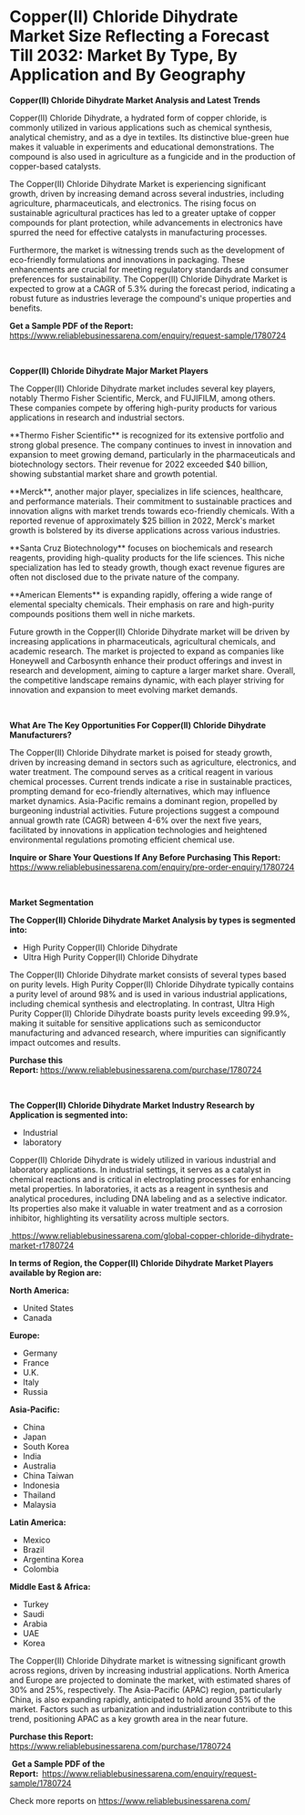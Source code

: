 <p><h1>Copper(II) Chloride Dihydrate Market Size Reflecting a Forecast Till 2032: Market By Type, By Application and By Geography</h1></p><p><strong>Copper(II) Chloride Dihydrate Market Analysis and Latest Trends</strong></p>
<p><p>Copper(II) Chloride Dihydrate, a hydrated form of copper chloride, is commonly utilized in various applications such as chemical synthesis, analytical chemistry, and as a dye in textiles. Its distinctive blue-green hue makes it valuable in experiments and educational demonstrations. The compound is also used in agriculture as a fungicide and in the production of copper-based catalysts.</p><p>The Copper(II) Chloride Dihydrate Market is experiencing significant growth, driven by increasing demand across several industries, including agriculture, pharmaceuticals, and electronics. The rising focus on sustainable agricultural practices has led to a greater uptake of copper compounds for plant protection, while advancements in electronics have spurred the need for effective catalysts in manufacturing processes.</p><p>Furthermore, the market is witnessing trends such as the development of eco-friendly formulations and innovations in packaging. These enhancements are crucial for meeting regulatory standards and consumer preferences for sustainability. The Copper(II) Chloride Dihydrate Market is expected to grow at a CAGR of 5.3% during the forecast period, indicating a robust future as industries leverage the compound's unique properties and benefits.</p></p>
<p><strong>Get a Sample PDF of the Report:&nbsp;</strong> <a href="https://www.reliablebusinessarena.com/enquiry/request-sample/1780724?utm_campaign=2532&utm_medium=2&utm_source=Github&utm_content=ia&utm_term=03042025&utm_id=copperii-chloride-dihydrate">https://www.reliablebusinessarena.com/enquiry/request-sample/1780724</a></p>
<p>&nbsp;</p>
<p><strong>Copper(II) Chloride Dihydrate Major Market Players</strong></p>
<p><p>The Copper(II) Chloride Dihydrate market includes several key players, notably Thermo Fisher Scientific, Merck, and FUJIFILM, among others. These companies compete by offering high-purity products for various applications in research and industrial sectors.</p><p>**Thermo Fisher Scientific** is recognized for its extensive portfolio and strong global presence. The company continues to invest in innovation and expansion to meet growing demand, particularly in the pharmaceuticals and biotechnology sectors. Their revenue for 2022 exceeded $40 billion, showing substantial market share and growth potential.</p><p>**Merck**, another major player, specializes in life sciences, healthcare, and performance materials. Their commitment to sustainable practices and innovation aligns with market trends towards eco-friendly chemicals. With a reported revenue of approximately $25 billion in 2022, Merck's market growth is bolstered by its diverse applications across various industries.</p><p>**Santa Cruz Biotechnology** focuses on biochemicals and research reagents, providing high-quality products for the life sciences. This niche specialization has led to steady growth, though exact revenue figures are often not disclosed due to the private nature of the company.</p><p>**American Elements** is expanding rapidly, offering a wide range of elemental specialty chemicals. Their emphasis on rare and high-purity compounds positions them well in niche markets.</p><p>Future growth in the Copper(II) Chloride Dihydrate market will be driven by increasing applications in pharmaceuticals, agricultural chemicals, and academic research. The market is projected to expand as companies like Honeywell and Carbosynth enhance their product offerings and invest in research and development, aiming to capture a larger market share. Overall, the competitive landscape remains dynamic, with each player striving for innovation and expansion to meet evolving market demands.</p></p>
<p>&nbsp;</p>
<p><strong>What Are The Key Opportunities For Copper(II) Chloride Dihydrate Manufacturers?</strong></p>
<p><p>The Copper(II) Chloride Dihydrate market is poised for steady growth, driven by increasing demand in sectors such as agriculture, electronics, and water treatment. The compound serves as a critical reagent in various chemical processes. Current trends indicate a rise in sustainable practices, prompting demand for eco-friendly alternatives, which may influence market dynamics. Asia-Pacific remains a dominant region, propelled by burgeoning industrial activities. Future projections suggest a compound annual growth rate (CAGR) between 4-6% over the next five years, facilitated by innovations in application technologies and heightened environmental regulations promoting efficient chemical use.</p></p>
<p><strong>Inquire or Share Your Questions If Any Before Purchasing This Report:</strong> <a href="https://www.reliablebusinessarena.com/enquiry/pre-order-enquiry/1780724?utm_campaign=2532&utm_medium=2&utm_source=Github&utm_content=ia&utm_term=03042025&utm_id=copperii-chloride-dihydrate">https://www.reliablebusinessarena.com/enquiry/pre-order-enquiry/1780724</a></p>
<p>&nbsp;</p>
<p><strong>Market Segmentation</strong></p>
<p><strong>The Copper(II) Chloride Dihydrate Market Analysis by types is segmented into:</strong></p>
<p><ul><li>High Purity Copper(II) Chloride Dihydrate</li><li>Ultra High Purity Copper(II) Chloride Dihydrate</li></ul></p>
<p><p>The Copper(II) Chloride Dihydrate market consists of several types based on purity levels. High Purity Copper(II) Chloride Dihydrate typically contains a purity level of around 98% and is used in various industrial applications, including chemical synthesis and electroplating. In contrast, Ultra High Purity Copper(II) Chloride Dihydrate boasts purity levels exceeding 99.9%, making it suitable for sensitive applications such as semiconductor manufacturing and advanced research, where impurities can significantly impact outcomes and results.</p></p>
<p><strong>Purchase this Report:&nbsp;</strong><a href="https://www.reliablebusinessarena.com/purchase/1780724?utm_campaign=2532&utm_medium=2&utm_source=Github&utm_content=ia&utm_term=03042025&utm_id=copperii-chloride-dihydrate">https://www.reliablebusinessarena.com/purchase/1780724</a></p>
<p>&nbsp;</p>
<p><strong>The Copper(II) Chloride Dihydrate Market Industry Research by Application is segmented into:</strong></p>
<p><ul><li>Industrial</li><li>laboratory</li></ul></p>
<p><p>Copper(II) Chloride Dihydrate is widely utilized in various industrial and laboratory applications. In industrial settings, it serves as a catalyst in chemical reactions and is critical in electroplating processes for enhancing metal properties. In laboratories, it acts as a reagent in synthesis and analytical procedures, including DNA labeling and as a selective indicator. Its properties also make it valuable in water treatment and as a corrosion inhibitor, highlighting its versatility across multiple sectors.</p></p>
<p><a href="https://www.reliablebusinessarena.com/global-copper-chloride-dihydrate-market-r1780724?utm_campaign=2532&utm_medium=2&utm_source=Github&utm_content=ia&utm_term=03042025&utm_id=copperii-chloride-dihydrate">&nbsp;https://www.reliablebusinessarena.com/global-copper-chloride-dihydrate-market-r1780724</a></p>
<p><strong>In terms of Region, the Copper(II) Chloride Dihydrate Market Players available by Region are:</strong></p>
<p>
    <p> <strong> North America: </strong>
        <ul>
            <li>United States</li>
            <li>Canada</li>
        </ul>
        </p> 
    <p> <strong> Europe: </strong>
        <ul>
            <li>Germany</li>
            <li>France</li>
            <li>U.K.</li>
            <li>Italy</li>
            <li>Russia</li>
        </ul>
        </p> 
    <p> <strong> Asia-Pacific: </strong>
        <ul>
            <li>China</li>
            <li>Japan</li>
            <li>South Korea</li>
            <li>India</li>
            <li>Australia</li>
            <li>China Taiwan</li>
            <li>Indonesia</li>
            <li>Thailand</li>
            <li>Malaysia</li>
        </ul>
        </p> 
    <p> <strong> Latin America: </strong>
        <ul>
            <li>Mexico</li>
            <li>Brazil</li>
            <li>Argentina Korea</li>
            <li>Colombia</li>
        </ul>
        </p> 
    <p> <strong> Middle East & Africa: </strong>
        <ul>
            <li>Turkey</li>
            <li>Saudi</li>
            <li>Arabia</li>
            <li>UAE</li>
            <li>Korea</li>
        </ul>
    </p>
    </p>
<p><p>The Copper(II) Chloride Dihydrate market is witnessing significant growth across regions, driven by increasing industrial applications. North America and Europe are projected to dominate the market, with estimated shares of 30% and 25%, respectively. The Asia-Pacific (APAC) region, particularly China, is also expanding rapidly, anticipated to hold around 35% of the market. Factors such as urbanization and industrialization contribute to this trend, positioning APAC as a key growth area in the near future.</p></p>
<p><strong>Purchase this Report: </strong><a href="https://www.reliablebusinessarena.com/purchase/1780724?utm_campaign=2532&utm_medium=2&utm_source=Github&utm_content=ia&utm_term=03042025&utm_id=copperii-chloride-dihydrate">https://www.reliablebusinessarena.com/purchase/1780724</a></p>
<p>&nbsp;<strong>Get a Sample PDF of the Report:&nbsp;&nbsp;</strong><a href="https://www.reliablebusinessarena.com/enquiry/request-sample/1780724?utm_campaign=2532&utm_medium=2&utm_source=Github&utm_content=ia&utm_term=03042025&utm_id=copperii-chloride-dihydrate">https://www.reliablebusinessarena.com/enquiry/request-sample/1780724</a></p>
<p><strong></strong></p>
<p>Check more reports on <a href="https://www.reliablebusinessarena.com/?utm_campaign=2532&utm_medium=2&utm_source=Github&utm_content=ia&utm_term=03042025&utm_id=copperii-chloride-dihydrate">https://www.reliablebusinessarena.com/</a></p>